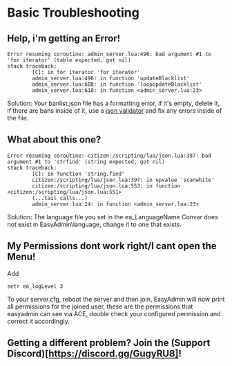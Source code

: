# Basic Troubleshooting


## Help, i'm getting an Error!

```
Error resuming coroutine: admin_server.lua:496: bad argument #1 to 'for iterator' (table expected, got nil)
stack traceback:
        [C]: in for iterator 'for iterator'
        admin_server.lua:496: in function 'updateBlacklist'
        admin_server.lua:608: in function 'loopUpdateBlacklist'
        admin_server.lua:618: in function <admin_server.lua:23>
```
Solution:
Your banlist.json file has a formatting error, if it's empty, delete it, if there are bans inside of it, use a [json validator](https://jsonformatter.curiousconcept.com/) and fix any errors inside of the file.

## What about this one?

```
Error resuming coroutine: citizen:/scripting/lua/json.lua:397: bad argument #1 to 'strfind' (string expected, got nil)
stack traceback:
        [C]: in function 'string.find'
        citizen:/scripting/lua/json.lua:397: in upvalue 'scanwhite'
        citizen:/scripting/lua/json.lua:553: in function <citizen:/scripting/lua/json.lua:551>
        (...tail calls...)
        admin_server.lua:24: in function <admin_server.lua:23>
```

Solution: The language file you set in the ea_LanguageName Convar does not exist in EasyAdmin\language, change it to one that exists.


## My Permissions dont work right/I cant open the Menu!
Add
```
setr ea_logLevel 3
```

To your server.cfg, reboot the server and then join, EasyAdmin will now print all permissions for the joined user, these are the permissions that easyadmin can see via ACE, double check your configured permission and correct it accordingly.

## Getting a different problem? Join the (Support Discord)[https://discord.gg/GugyRU8]! 

